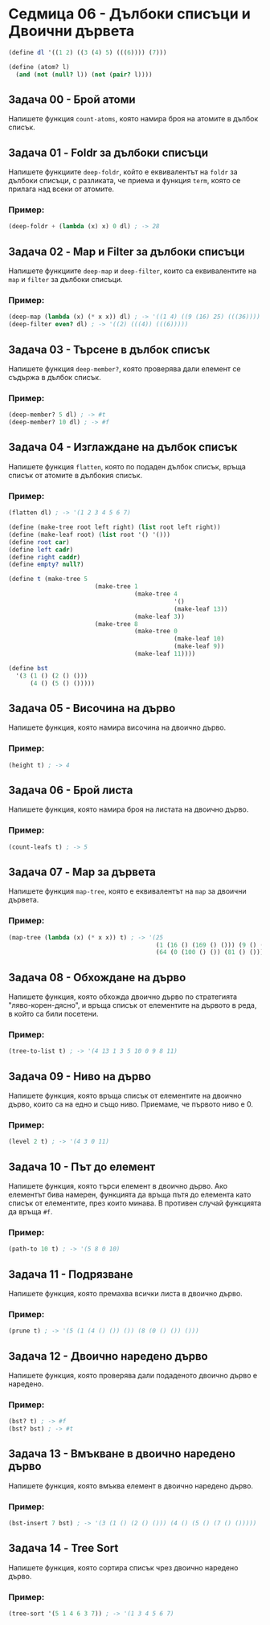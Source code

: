 # Седмица 06 - Дълбоки списъци и Двоични дървета

```scheme
(define dl '((1 2) ((3 (4) 5) (((6)))) (7)))

(define (atom? l)
  (and (not (null? l)) (not (pair? l))))
```

## Задача 00 - Брой атоми
Напишете функция `count-atoms`, която намира броя на атомите в дълбок списък.

## Задача 01 - Foldr за дълбоки списъци
Напишете функциите `deep-foldr`, който е еквивалентът на `foldr` за дълбоки списъци, с разликата, че приема и функция `term`, която се прилага над всеки от атомите.

### Пример:
```scheme
(deep-foldr + (lambda (x) x) 0 dl) ; -> 28
```

## Задача 02 - Map и Filter за дълбоки списъци
Напишете функциите `deep-map` и `deep-filter`, които са еквивалентите на `map` и `filter` за дълбоки списъци.

### Пример:
```scheme
(deep-map (lambda (x) (* x x)) dl) ; -> '((1 4) ((9 (16) 25) (((36)))) (49))
(deep-filter even? dl) ; -> '((2) (((4)) (((6)))))
```

## Задача 03 - Търсене в дълбок списък
Напишете функция `deep-member?`, която проверява дали елемент се съдържа в дълбок списък.

### Пример:
```scheme
(deep-member? 5 dl) ; -> #t
(deep-member? 10 dl) ; -> #f
```

## Задача 04 - Изглаждане на дълбок списък
Напишете функция `flatten`, която по подаден дълбок списък, връща списък от атомите в дълбокия списък.

### Пример:
```scheme
(flatten dl) ; -> '(1 2 3 4 5 6 7)
```

```scheme
(define (make-tree root left right) (list root left right))
(define (make-leaf root) (list root '() '()))
(define root car)
(define left cadr)
(define right caddr)
(define empty? null?)

(define t (make-tree 5
                        (make-tree 1
                                   (make-tree 4
                                              '()
                                              (make-leaf 13))
                                   (make-leaf 3))
                        (make-tree 8
                                   (make-tree 0
                                              (make-leaf 10)
                                              (make-leaf 9))
                                   (make-leaf 11))))

(define bst
  '(3 (1 () (2 () ()))
      (4 () (5 () ()))))
```

## Задача 05 - Височина на дърво
Напишете функция, която намира височина на двоично дърво.

### Пример:
```scheme
(height t) ; -> 4
```

## Задача 06 - Брой листа
Напишете функция, която намира броя на листата на двоично дърво.

### Пример:
```scheme
(count-leafs t) ; -> 5
```

## Задача 07 - Map за дървета
Напишете функция `map-tree`, която е еквивалентът на `map` за двоични дървета.

### Пример:
```scheme
(map-tree (lambda (x) (* x x)) t) ; -> '(25
                                         (1 (16 () (169 () ())) (9 () ()))
                                         (64 (0 (100 () ()) (81 () ())) (121 () ())))
```

## Задача 08 - Обхождане на дърво
Напишете функция, която обхожда двоично дърво по стратегията "ляво-корен-дясно", и връща списък от елементите на дървото в реда, в който са били посетени.

### Пример:
```scheme
(tree-to-list t) ; -> '(4 13 1 3 5 10 0 9 8 11)
```

## Задача 09 - Ниво на дърво
Напишете функция, която връща списък от елементите на двоично дърво, които са на едно и също ниво. Приемаме, че първото ниво е 0.

### Пример:
```scheme
(level 2 t) ; -> '(4 3 0 11)
```

## Задача 10 - Път до елемент
Напишете функция, която търси елемент в двоично дърво. Ако елементът бива намерен, функцията да връща пътя до елемента като списък от елементите, през които минава. В противен случай функцията да връща `#f`.

### Пример:
```scheme
(path-to 10 t) ; -> '(5 8 0 10)
```

## Задача 11 - Подрязване
Напишете функция, която премахва всички листа в двоично дърво.

### Пример:
```scheme
(prune t) ; -> '(5 (1 (4 () ()) ()) (8 (0 () ()) ()))
```

## Задача 12 - Двоично наредено дърво
Напишете функция, която проверява дали подаденото двоично дърво е наредено.

### Пример:
```scheme
(bst? t) ; -> #f
(bst? bst) ; -> #t
```

## Задача 13 - Вмъкване в двоично наредено дърво
Напишете функция, която вмъква елемент в двоично наредено дърво.

### Пример:
```scheme
(bst-insert 7 bst) ; -> '(3 (1 () (2 () ())) (4 () (5 () (7 () ()))))
```

## Задача 14 - Tree Sort
Напишете функция, която сортира списък чрез двоично наредено дърво.

### Пример:
```scheme
(tree-sort '(5 1 4 6 3 7)) ; -> '(1 3 4 5 6 7)
```